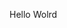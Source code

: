 Hello Wolrd























































































































































































































































































































































































































































































































































































































































































































































































































































































































































































































































































































































































































































































































































































































































































































































































































































































































































































































































































































































































































































































































































































































































































































































































































































































































































































































































































































































































































































































































































































































































































































































































































































































































































































































































































































































































































































































































































































































































































































































































































































































































































































































































































































































































































































































































































































































































































































































































































































































































































































































































































































































































































































































































































